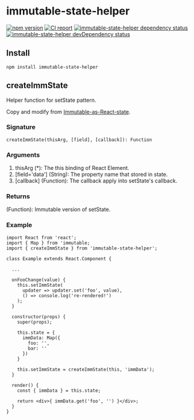 # immutable-state-helper

[![npm version](https://badge.fury.io/js/immutable-state-helper.svg)](http://badge.fury.io/js/immutable-state-helper)
[![CI report](https://travis-ci.org/appier/immutable-state-helper.svg?branch=master)](https://travis-ci.org/appier/immutable-state-helper)
[![immutable-state-helper dependency status](https://david-dm.org/appier/immutable-state-helper.svg)](https://david-dm.org/appier/immutable-state-helper)
[![immutable-state-helper devDependency status](https://david-dm.org/appier/immutable-state-helper/dev-status.svg)](https://david-dm.org/appier/immutable-state-helper#info=devDependencies)

## Install

```
npm install immutable-state-helper
```

## createImmState

Helper function for setState pattern.

Copy and modify from [Immutable-as-React-state](https://github.com/facebook/immutable-js/wiki/Immutable-as-React-state#helper-function-for-setstate-pattern).

### Signature

```
createImmState(thisArg, [field], [callback]): Function
```

### Arguments

1. thisArg  (*): The this binding of React Element.
2. \[field='data'\] (String): The property name that stored in state.
3. \[callback\] (Function): The callback apply into setState's callback.

### Returns

(Function): Immutable version of setState.

### Example

```
import React from 'react';
import { Map } from 'immutable;
import { createImmState } from 'immutable-state-helper';

class Example extends React.Component {

  ...

  onFooChange(value) {
    this.setImmState(
      updater => updater.set('foo', value),
      () => console.log('re-rendered!')
    );
  }

  constructor(props) {
    super(props);

    this.state = {
      immData: Map({
        foo: '',
        bar: ''
      })
    }

    this.setImmState = createImmState(this, 'immData');
  }

  render() {
    const { immData } = this.state;

    return <div>{ immData.get('foo', '') }</div>;
  }
}

```
